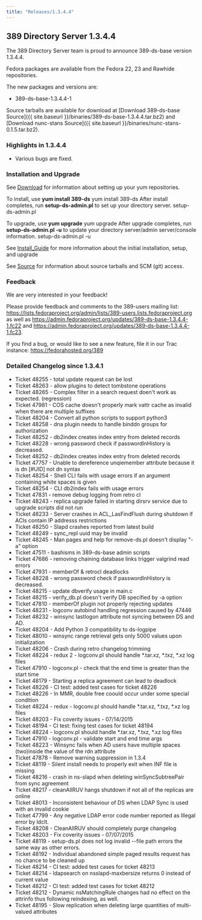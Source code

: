 ```yaml
---
title: "Releases/1.3.4.4"
---
```

389 Directory Server 1.3.4.4
-----------------------------

The 389 Directory Server team is proud to announce 389-ds-base version 1.3.4.4.

Fedora packages are available from the Fedora 22, 23 and Rawhide repositories.

The new packages and versions are:

-   389-ds-base-1.3.4.4-1

Source tarballs are available for download at [Download 389-ds-base Source]({{ site.baseurl }}/binaries/389-ds-base-1.3.4.4.tar.bz2) and [Download nunc-stans Source]({{ site.baseurl }}/binaries/nunc-stans-0.1.5.tar.bz2).

### Highlights in 1.3.4.4

-   Various bugs are fixed.

### Installation and Upgrade

See [Download](../download.html) for information about setting up your yum repositories.

To install, use **yum install 389-ds** yum install 389-ds After install completes, run **setup-ds-admin.pl** to set up your directory server. setup-ds-admin.pl

To upgrade, use **yum upgrade** yum upgrade After upgrade completes, run **setup-ds-admin.pl -u** to update your directory server/admin server/console information. setup-ds-admin.pl -u

See [Install\_Guide](../legacy/install-guide.html) for more information about the initial installation, setup, and upgrade

See [Source](../development/source.html) for information about source tarballs and SCM (git) access.

### Feedback

We are very interested in your feedback!

Please provide feedback and comments to the 389-users mailing list: <https://lists.fedoraproject.org/admin/lists/389-users.lists.fedoraproject.org> as well as <https://admin.fedoraproject.org/updates/389-ds-base-1.3.4.4-1.fc22> and <https://admin.fedoraproject.org/updates/389-ds-base-1.3.4.4-1.fc23>.

If you find a bug, or would like to see a new feature, file it in our Trac instance: <https://fedorahosted.org/389>

### Detailed Changelog since 1.3.4.1

-   Ticket 48255 - total update request can be lost
-   Ticket 48263 - allow plugins to detect tombstone operations
-   Ticket 48265 - Complex filter in a search request doen't work as expected. (regression)
-   Ticket 47981 - COS cache doesn't properly mark vattr cache as invalid when there are multiple suffixes
-   Ticket 48204 - Convert all python scripts to support python3
-   Ticket 48258 - dna plugin needs to handle binddn groups for authorization
-   Ticket 48252 - db2index creates index entry from deleted records
-   Ticket 48228 - wrong password check if passwordInHistory is decreased.
-   Ticket 48252 - db2index creates index entry from deleted records
-   Ticket 47757 - Unable to dereference unqiemember attribute because it is dn [#UID] not dn syntax
-   Ticket 48254 - Shell CLI fails with usage errors if an argument containing white spaces is given
-   Ticket 48254 - CLI db2index fails with usage errors
-   Ticket 47831 - remove debug logging from retro cl
-   Ticket 48243 - replica upgrade failed in starting dirsrv service due to upgrade scripts did not run
-   Ticket 48233 - Server crashes in ACL_LasFindFlush during shutdown if ACIs contain IP addresss restrictions
-   Ticket 48250 - Slapd crashes reported from latest build
-   Ticket 48249 - sync_repl uuid may be invalid
-   Ticket 48245 - Man pages and help for remove-ds.pl doesn't display "-a" option
-   Ticket 47511 - bashisms in 389-ds-base admin scripts
-   Ticket 47686 - removing chaining database links trigger valgrind read errors
-   Ticket 47931 - memberOf & retrocl deadlocks
-   Ticket 48228 - wrong password check if passwordInHistory is decreased.
-   Ticket 48215 - update dbverify usage in main.c
-   Ticket 48215 - verify_db.pl doesn't verify DB specified by -a option
-   Ticket 47810 - memberOf plugin not properly rejecting updates
-   Ticket 48231 - logconv autobind handling regression caused by 47446
-   Ticket 48232 - winsync lastlogon attribute not syncing between DS and AD.
-   Ticket 48204 - Add Python 3 compatibility to ds-logpipe
-   Ticket 48010 - winsync range retrieval gets only 5000 values upon initialization
-   Ticket 48206 - Crash during retro changelog trimming
-   Ticket 48224 - redux 2 - logconv.pl should handle *.tar.xz, *.txz, *.xz log files
-   Ticket 47910 - logconv.pl - check that the end time is greater than the start time
-   Ticket 48179 - Starting a replica agreement can lead to  deadlock
-   Ticket 48226 - CI test: added test cases for ticket 48226
-   Ticket 48226 - In MMR, double free coould occur under some special condition
-   Ticket 48224 - redux - logconv.pl should handle *.tar.xz, *.txz, *.xz log files
-   Ticket 48203 - Fix coverity issues - 07/14/2015
-   Ticket 48194 - CI test: fixing test cases for ticket 48194
-   Ticket 48224 - logconv.pl should handle *.tar.xz, *.txz, *.xz log files
-   Ticket 47910 - logconv.pl - validate start and end time args
-   Ticket 48223 - Winsync fails when AD users have multiple spaces (two)inside the value of the rdn attribute
-   Ticket 47878 - Remove warning suppression in 1.3.4
-   Ticket 48119 - Silent install needs to properly exit when INF file is missing
-   Ticket 48216 - crash in ns-slapd when deleting winSyncSubtreePair from sync agreement
-   Ticket 48217 - cleanAllRUV hangs shutdown if not all of the  replicas are online
-   Ticket 48013 - Inconsistent behaviour of DS when LDAP Sync is used with an invalid cookie
-   Ticket 47799 - Any negative LDAP error code number reported as Illegal error by ldclt.
-   Ticket 48208 - CleanAllRUV should completely purge changelog
-   Ticket 48203 - Fix coverity issues - 07/07/2015
-   Ticket 48119 - setup-ds.pl does not log invalid --file path errors the same way as other errors.
-   Ticket 48192 - Individual abandoned simple paged results request has no chance to be cleaned up
-   Ticket 48214 - CI test: added test cases for ticket 48213
-   Ticket 48214 - ldapsearch on nsslapd-maxbersize returns 0 instead of current value
-   Ticket 48212 - CI test: added test cases for ticket 48212
-   Ticket 48212 - Dynamic nsMatchingRule changes had no effect on the attrinfo thus following reindexing, as well.
-   Ticket 48195 - Slow replication when deleting large quantities of multi-valued attributes
